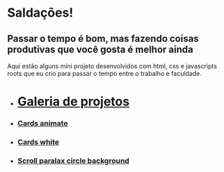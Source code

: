 Saldações!
===

Passar o tempo é bom, mas fazendo coisas produtivas que você gosta é melhor ainda
---

Aqui estão alguns mini projeto desenvolvidos com html, css e javascripts roots que eu crio para passar o tempo entre o trabalho e faculdade.

- # [Galeria de projetos](https://emanueldsc.github.io/tricks/)

- ### [Cards animate](https://emanueldsc.github.io/tricks/cards_animate)
- ### [Cards white](https://emanueldsc.github.io/tricks/cards_white)
- ### [Scroll paralax circle background](#)
